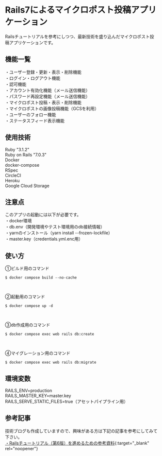 # Rails7によるマイクロポスト投稿アプリケーション
Railsチュートリアルを参考にしつつ、最新技術を盛り込んだマイクロポスト投稿アプリケーションです。

## 機能一覧
・ユーザー登録・更新・表示・削除機能  
・ログイン・ログアウト機能  
・認可機能  
・アカウント有効化機能（メール送信機能）  
・パスワード再設定機能（メール送信機能）  
・マイクロポスト投稿・表示・削除機能  
・マイクロポストの画像投稿機能（GCSを利用）  
・ユーザーのフォロー機能  
・ステータスフィード表示機能  

## 使用技術
Ruby "3.1.2"  
Ruby on Rails "7.0.3"  
Docker  
docker-compose  
RSpec  
CircleCI  
Heroku  
Google Cloud Storage  

## 注意点
このアプリの起動には以下が必要です。  
・docker環境  
・db.env（開発環境やテスト環境用のdb接続情報）  
・yarnのインストール（yarn install --frozen-lockfile）  
・master.key（credentials.yml.enc用）  

## 使い方
①ビルド用のコマンド  
```
$ docker compose build --no-cache
```  

<br/>

②起動用のコマンド  
```
$ docker compose up -d
```  

<br/>

③db作成用のコマンド  
```
$ docker compose exec web rails db:create
```  

<br/>

④マイグレーション用のコマンド  
```
$ docker compose exec web rails db:migrate
```

## 環境変数
RAILS_ENV=production  
RAILS_MASTER_KEY=master.key  
RAILS_SERVE_STATIC_FILES=true（アセットパイプライン用）  

## 参考記事
技術ブログも作成していますので、興味がある方は下記の記事を参考にしてみて下さい。  
[・Railsチュートリアル（第6版）を進めるための参考資料](https://tomoyuki65.com/rails-tutorial-6-reference-material/){:target="_blank" rel="noopener"}  
